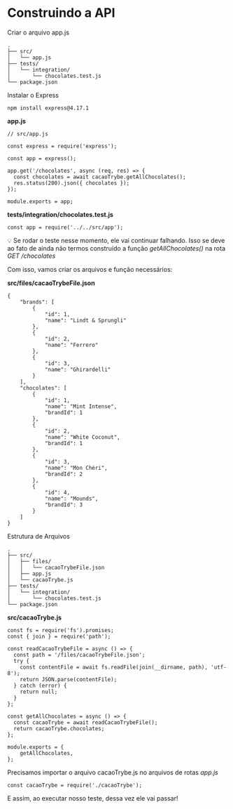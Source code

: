 # Construindo a API

Criar o arquivo app.js
```
.
├── src/
│   └── app.js
├── tests/
│   └── integration/
│       └── chocolates.test.js
└── package.json
```

Instalar o Express
```
npm install express@4.17.1
```

__app.js__
```
// src/app.js

const express = require('express');

const app = express();

app.get('/chocolates', async (req, res) => {
  const chocolates = await cacaoTrybe.getAllChocolates();
  res.status(200).json({ chocolates });
});

module.exports = app;
```

__tests/integration/chocolates.test.js__
```
const app = require('../../src/app');
```

💡 Se rodar o teste nesse momento, ele vai continuar falhando. Isso se deve ao fato de ainda não termos construído a função _getAllChocolates()_ na rota _GET /chocolates_

Com isso, vamos criar os arquivos e função necessários:

__src/files/cacaoTrybeFile.json__
```
{
    "brands": [
        {
            "id": 1,
            "name": "Lindt & Sprungli"
        },
        {
            "id": 2,
            "name": "Ferrero"
        },
        {
            "id": 3,
            "name": "Ghirardelli"
        }
    ],
    "chocolates": [
        {
            "id": 1,
            "name": "Mint Intense",
            "brandId": 1
        },
        {
            "id": 2,
            "name": "White Coconut",
            "brandId": 1
        },
        {
            "id": 3,
            "name": "Mon Chéri",
            "brandId": 2
        },
        {
            "id": 4,
            "name": "Mounds",
            "brandId": 3
        }
    ]
}
```

Estrutura de Arquivos
```
.
├── src/
│   ├── files/
│   │   └── cacaoTrybeFile.json
│   ├── app.js
│   └── cacaoTrybe.js
├── tests/
│   └── integration/
│       └── chocolates.test.js
└── package.json
```

__src/cacaoTrybe.js__
```
const fs = require('fs').promises;
const { join } = require('path');

const readCacaoTrybeFile = async () => {
  const path = '/files/cacaoTrybeFile.json';
  try {
    const contentFile = await fs.readFile(join(__dirname, path), 'utf-8');
    return JSON.parse(contentFile);
  } catch (error) {
    return null;
  }
};

const getAllChocolates = async () => {
  const cacaoTrybe = await readCacaoTrybeFile();
  return cacaoTrybe.chocolates;
};

module.exports = {
    getAllChocolates,
};
```

Precisamos importar o arquivo cacaoTrybe.js no arquivos de rotas _app.js_
```
const cacaoTrybe = require('./cacaoTrybe');
```

E assim, ao executar nosso teste, dessa vez ele vai passar!